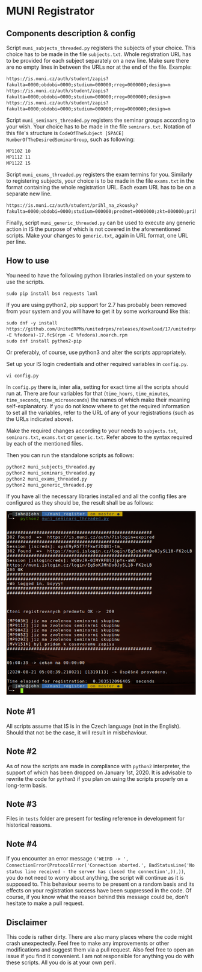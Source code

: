 # MUNI Registrator

## Components description & config

Script `muni_subjects_threaded.py` registers the subjects of your choice. This choice has to be made in the file `subjects.txt`. Whole registration URL has to be provided for each subject separately on a new line. Make sure there are no empty lines in between the URLs nor at the end of the file. Example:

    https://is.muni.cz/auth/student/zapis?fakulta=0000;obdobi=0000;studium=000000;rreg=0000000;design=m
    https://is.muni.cz/auth/student/zapis?fakulta=0000;obdobi=0000;studium=000000;rreg=0000000;design=m
    https://is.muni.cz/auth/student/zapis?fakulta=0000;obdobi=0000;studium=000000;rreg=0000000;design=m
    
Script `muni_seminars_threaded.py` registers the seminar groups according to your wish. Your choice has to be made in the file `seminars.txt`. Notation of this file's structure is `CodeOfTheSubject [SPACE] NumberOfTheDesiredSeminarGroup`, such as following:

    MP110Z 10
    MP111Z 11
    MP112Z 15

Script `muni_exams_threaded.py` registers the exam termins for you. Similarly to registering subjects, your choice is to be made in the file `exams.txt` in the format containing the whole registration URL. Each exam URL has to be on a separate new line. 

    https://is.muni.cz/auth/student/prihl_na_zkousky?fakulta=0000;obdobi=0000;studium=000000;predmet=0000000;zkt=000000;prihlasit=1;stopwindow=1

Finally, script `muni_generic_threaded.py` can be used to execute any generic action in IS the purpose of which is not covered in the aforementioned scripts. Make your changes to `generic.txt`, again in URL format, one URL per line.

## How to use

You need to have the following python libraries installed on your system to use the scripts.

    sudo pip install bs4 requests lxml
    
If you are using python2, pip support for 2.7 has probably been removed from your system and you will have to get it by some workaround like this:

    sudo dnf -y install https://github.com/UnitedRPMs/unitedrpms/releases/download/17/unitedrpms-$(rpm -E %fedora)-17.fc$(rpm -E %fedora).noarch.rpm                       
    sudo dnf install python2-pip
    
Or preferably, of course, use python3 and alter the scripts appropriately.

Set up your IS login credentials and other required variables in `config.py`.

    vi config.py

In `config.py` there is, inter alia, setting for exact time all the scripts should run at. There are four variables for that (`time_hours`, `time_minutes`, `time_seconds`, `time_microseconds`) the names of which make their meaning self-explanatory.
If you do not know where to get the required information to set all the variables, refer to the URL of any of your registrations (such as the URLs indicated above).

Make the required changes according to your needs to `subjects.txt`, `seminars.txt`, `exams.txt` or `generic.txt`. Refer above to the syntax required by each of the mentioned files.

Then you can run the standalone scripts as follows:

    python2 muni_subjects_threaded.py
    python2 muni_seminars_threaded.py
    python2 muni_exams_threaded.py
    python2 muni_generic_threaded.py


If you have all the necessary libraries installed and all the config files are configured as they should be, the result shall be as follows:

![screenshot](https://github.com/JohnHoder/muni_register/blob/master/img/screenshot.png?raw=true)

## Note #1
All scripts assume that IS is in the Czech language (not in the English). Should that not be the case, it will result in misbehaviour.

## Note #2
As of now the scripts are made in compliance with `python2` interpreter, the support of which has been dropped on January 1st, 2020.
It is advisable to rewrite the code for `python3` if you plan on using the scripts properly on a long-term basis.

## Note #3
Files in `tests` folder are present for testing reference in development for historical reasons.

## Note #4
If you encounter an error message `('WEIRD -> ', ConnectionError(ProtocolError('Connection aborted.', BadStatusLine('No status line received - the server has closed the connection',)),))`, you do not need to worry about anything, the script will continue as it is supposed to. This behaviour seems to be present on a random basis and its effects on your registration success have been suppressed in the code. Of course, if you know what the reason behind this message could be, don't hesitate to make a pull request.

## Disclaimer
This code is rather dirty. There are also many places where the code might crash unexpectedly. Feel free to make any improvements or other modifications and suggest them via a pull request. Also feel free to open an issue if you find it convenient.
I am not responsible for anything you do with these scripts. All you do is at your own peril.
